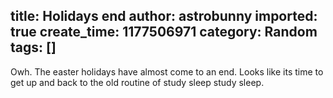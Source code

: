 title: Holidays end
author: astrobunny
imported: true
create_time: 1177506971
category: Random
tags: []
---
Owh. The easter holidays have almost come to an end. Looks like its time to get up and back to the old routine of study sleep study sleep.

